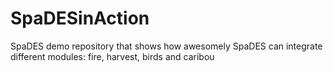 # SpaDESinAction
SpaDES demo repository that shows how awesomely SpaDES can integrate different modules: fire, harvest, birds and caribou

